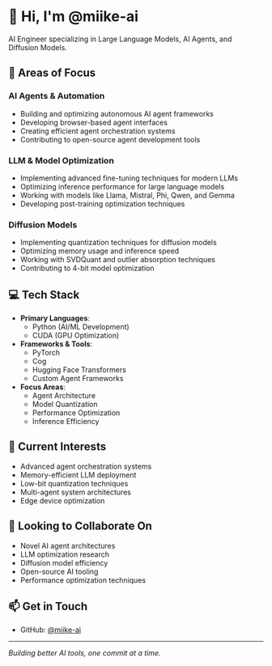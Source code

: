 # 👋 Hi, I'm @miike-ai

AI Engineer specializing in Large Language Models, AI Agents, and Diffusion Models.

## 🔧 Areas of Focus

### AI Agents & Automation

- Building and optimizing autonomous AI agent frameworks
- Developing browser-based agent interfaces
- Creating efficient agent orchestration systems
- Contributing to open-source agent development tools

### LLM & Model Optimization

- Implementing advanced fine-tuning techniques for modern LLMs
- Optimizing inference performance for large language models
- Working with models like Llama, Mistral, Phi, Qwen, and Gemma
- Developing post-training optimization techniques

### Diffusion Models

- Implementing quantization techniques for diffusion models
- Optimizing memory usage and inference speed
- Working with SVDQuant and outlier absorption techniques
- Contributing to 4-bit model optimization

## 💻 Tech Stack

- **Primary Languages**:
  - Python (AI/ML Development)
  - CUDA (GPU Optimization)
- **Frameworks & Tools**:
  - PyTorch
  - Cog
  - Hugging Face Transformers
  - Custom Agent Frameworks
- **Focus Areas**:
  - Agent Architecture
  - Model Quantization
  - Performance Optimization
  - Inference Efficiency

## 🌱 Current Interests

- Advanced agent orchestration systems
- Memory-efficient LLM deployment
- Low-bit quantization techniques
- Multi-agent system architectures
- Edge device optimization

## 👥 Looking to Collaborate On

- Novel AI agent architectures
- LLM optimization research
- Diffusion model efficiency
- Open-source AI tooling
- Performance optimization techniques

## 📫 Get in Touch

- GitHub: [@miike-ai](https://github.com/miike-ai)

---

_Building better AI tools, one commit at a time._


<!---
miike-ai/miike-ai is a ✨ special ✨ repository because its `README.md` (this file) appears on your GitHub profile.
You can click the Preview link to take a look at your changes.
--->
